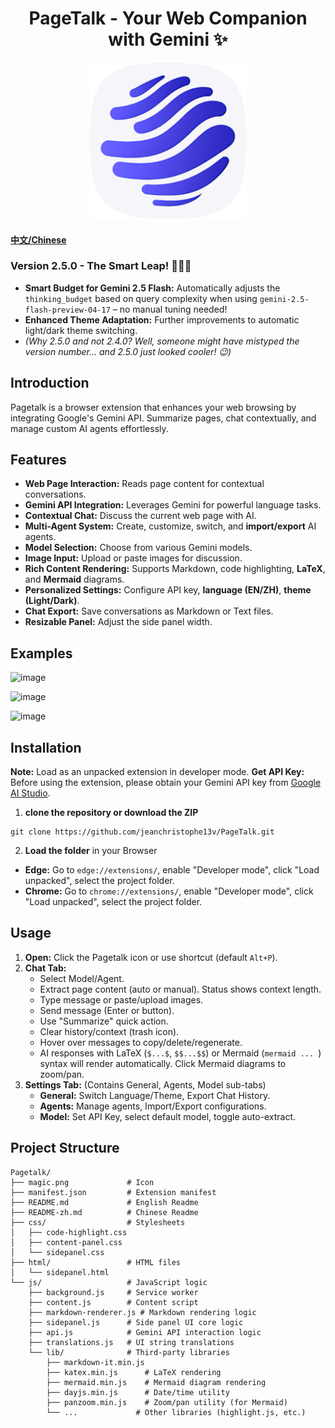 <h1 align="center">
  <strong>PageTalk - Your Web Companion with Gemini ✨</strong>
</h1>

<p align="center">
  <a href="https://github.com/jeanchristophe13v/PageTalk"> <!-- Replace with your repo link if available -->
    <img src="magic.png?raw=true" alt="Pagetalk Icon" title="Pagetalk Icon" width="250">
  </a>
</p>

#### [中文/Chinese](README-zh.md)

### Version 2.5.0 - The Smart Leap! 🎉🎉🎉

*   **Smart Budget for Gemini 2.5 Flash:** Automatically adjusts the `thinking_budget` based on query complexity when using `gemini-2.5-flash-preview-04-17` – no manual tuning needed!
*   **Enhanced Theme Adaptation:** Further improvements to automatic light/dark theme switching.
*   *(Why 2.5.0 and not 2.4.0? Well, someone might have mistyped the version number... and 2.5.0 just looked cooler! 😉)*

## Introduction

Pagetalk is a browser extension that enhances your web browsing by integrating Google's Gemini API. Summarize pages, chat contextually, and manage custom AI agents effortlessly.


## Features

*   **Web Page Interaction:** Reads page content for contextual conversations.
*   **Gemini API Integration:** Leverages Gemini for powerful language tasks.
*   **Contextual Chat:** Discuss the current web page with AI.
*   **Multi-Agent System:** Create, customize, switch, and **import/export** AI agents.
*   **Model Selection:** Choose from various Gemini models.
*   **Image Input:** Upload or paste images for discussion.
*   **Rich Content Rendering:** Supports Markdown, code highlighting, **LaTeX**, and **Mermaid** diagrams.
*   **Personalized Settings:** Configure API key, **language (EN/ZH)**, **theme (Light/Dark)**.
*   **Chat Export:** Save conversations as Markdown or Text files.
*   **Resizable Panel:** Adjust the side panel width.

## Examples
![image](https://github.com/user-attachments/assets/4aa393e4-659d-433a-9d4c-583217c95158)

![image](https://github.com/user-attachments/assets/0dc31cbc-b714-4037-8185-cba15f7e4238)

![image](https://github.com/user-attachments/assets/58256468-0ce8-476b-9383-e9dab566dd24)




## Installation

**Note:** Load as an unpacked extension in developer mode.
**Get API Key:** Before using the extension, please obtain your Gemini API key from [Google AI Studio](https://aistudio.google.com).

1. **clone the repository or download the ZIP**
```
git clone https://github.com/jeanchristophe13v/PageTalk.git
```

2. **Load the folder** in your Browser
- **Edge:** Go to `edge://extensions/`, enable "Developer mode", click "Load unpacked", select the project folder.
- **Chrome:** Go to `chrome://extensions/`, enable "Developer mode", click "Load unpacked", select the project folder.

## Usage

1.  **Open:** Click the Pagetalk icon or use shortcut (default `Alt+P`).
2.  **Chat Tab:**
    *   Select Model/Agent.
    *   Extract page content (auto or manual). Status shows context length.
    *   Type message or paste/upload images.
    *   Send message (Enter or button).
    *   Use "Summarize" quick action.
    *   Clear history/context (trash icon).
    *   Hover over messages to copy/delete/regenerate.
    *   AI responses with LaTeX (`$...$`, `$$...$$`) or Mermaid (```mermaid ... ```) syntax will render automatically. Click Mermaid diagrams to zoom/pan.
3.  **Settings Tab:** (Contains General, Agents, Model sub-tabs)
    *   **General:** Switch Language/Theme, Export Chat History.
    *   **Agents:** Manage agents, Import/Export configurations.
    *   **Model:** Set API Key, select default model, toggle auto-extract.

## Project Structure

```
Pagetalk/
├── magic.png             # Icon
├── manifest.json         # Extension manifest
├── README.md             # English Readme
├── README-zh.md          # Chinese Readme
├── css/                  # Stylesheets
│   ├── code-highlight.css
│   ├── content-panel.css
│   └── sidepanel.css
├── html/                 # HTML files
│   └── sidepanel.html
└── js/                   # JavaScript logic
    ├── background.js     # Service worker
    ├── content.js        # Content script
    ├── markdown-renderer.js # Markdown rendering logic
    ├── sidepanel.js      # Side panel UI core logic
    ├── api.js            # Gemini API interaction logic
    ├── translations.js   # UI string translations
    └── lib/              # Third-party libraries
        ├── markdown-it.min.js
        ├── katex.min.js      # LaTeX rendering
        ├── mermaid.min.js    # Mermaid diagram rendering
        ├── dayjs.min.js      # Date/time utility
        ├── panzoom.min.js    # Zoom/pan utility (for Mermaid)
        └── ...             # Other libraries (highlight.js, etc.)
